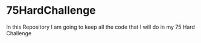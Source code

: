 # 75HardChallenge
In this Repository I am going to keep all the code that I will do in my 75 Hard Challenge

